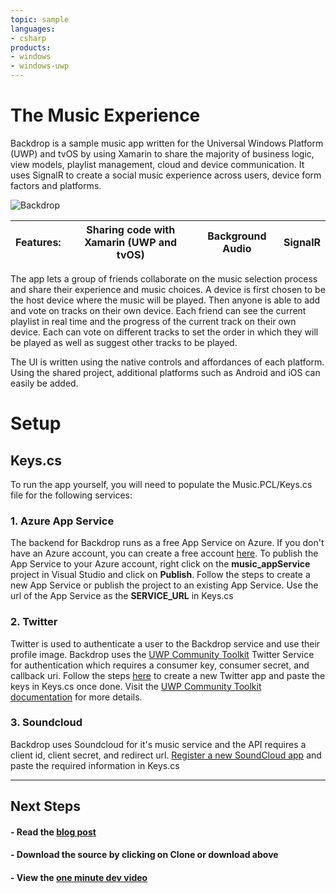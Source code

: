 ```yaml
---
topic: sample
languages:
- csharp
products:
- windows
- windows-uwp
---
```


<!---
  category: ControlsLayoutAndText NetworkingAndWebServices LaunchingAndBackgroundTasks
  language: cs
  keywords: xbox mobile desktop xamarin background audio signalr
-->

# The Music Experience

Backdrop is a sample music app written for the Universal Windows Platform (UWP) and tvOS by using Xamarin to share the majority of business logic, view models, playlist management, cloud and device communication. It uses SignalR to create a social music experience across users, device form factors and platforms.

![Backdrop](http://i.imgur.com/GjIDRqB.gif)

**Features:** | Sharing code with Xamarin (UWP and tvOS) | Background Audio | SignalR
---|---|---|---

The app lets a group of friends collaborate on the music selection process and share their experience and music choices. A device is first chosen to be the host device where the music will be played. Then anyone is able to add and vote on tracks on their own device. Each friend can see the current playlist in real time and the progress of the current track on their own device. Each can vote on different tracks to set the order in which they will be played as well as suggest other tracks to be played.

The UI is written using the native controls and affordances of each platform. Using the shared project, additional platforms such as Android and iOS can easily be added.

# Setup

## Keys.cs
To run the app yourself, you will need to populate the Music.PCL/Keys.cs file for the following services:

### 1. Azure App Service

The backend for Backdrop runs as a free App Service on Azure. If you don't have an Azure account, you can create a free account [here](https://azure.microsoft.com/free/).
To publish the App Service to your Azure account, right click on the **music_appService** project in Visual Studio and click on **Publish**. Follow the steps to create a new App Service or publish the project to an existing App Service. Use the url of the App Service as the **SERVICE_URL** in Keys.cs

### 2. Twitter

Twitter is used to authenticate a user to the Backdrop service and use their profile image. Backdrop uses the [UWP Community Toolkit](https://github.com/Microsoft/UWPCommunityToolkit) Twitter Service for authentication which requires a consumer key, consumer secret, and callback uri. Follow the steps [here](https://apps.twitter.com/app/new) to create a new Twitter app and paste the keys in Keys.cs once done. Visit the [UWP Community Toolkit documentation](https://developer.microsoft.com/en-us/windows/uwp-community-toolkit/services/twitter.htm) for more details.

### 3. Soundcloud

Backdrop uses Soundcloud for it's music service and the API requires a client id, client secret, and redirect url. [Register a new SoundCloud app](http://soundcloud.com/you/apps/new) and paste the required information in Keys.cs

***

## Next Steps ##
<!--- #### - Download the sample from the Windows Store. --->

#### - Read the [blog post](https://blogs.windows.com/buildingapps/2016/09/23/background-audio-and-cross-platform-development-with-xamarin-app-dev-on-xbox-series)

#### - Download the source by clicking on **Clone or download** above

#### - View the [one minute dev video](https://channel9.msdn.com/Blogs/One-Dev-Minute/Using-Background-Audio-in-a-UWP-App-for-Xbox)
